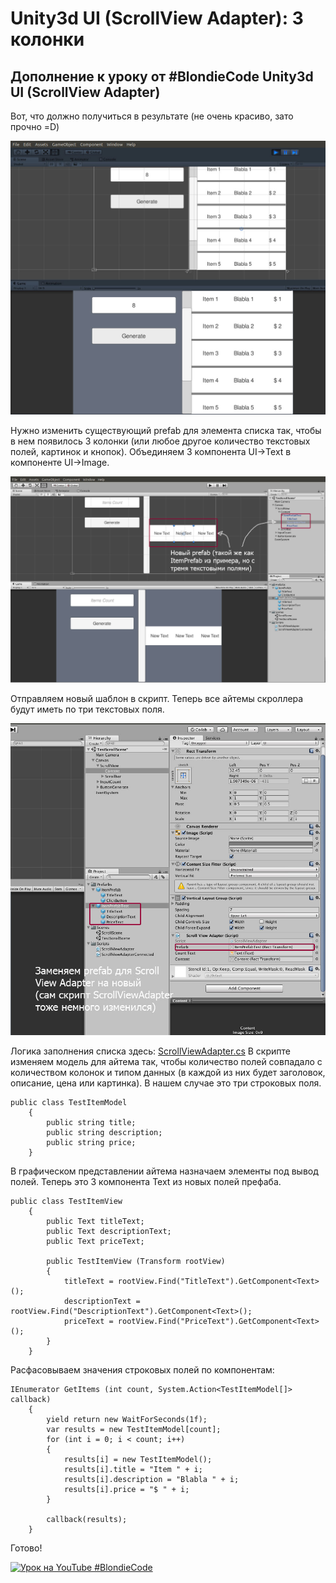 # Unity3d UI (ScrollView Adapter): 3 колонки

## Дополнение к уроку от #BlondieCode Unity3d UI (ScrollView Adapter)

Вот, что должно получиться в результате (не очень красиво, зато прочно =D)

![ScrollView Adapter 3 колонки](https://github.com/droganaida/tests_croll_view_columns/blob/master/Screens/usc-1.jpg)

Нужно изменить существующий prefab для элемента списка так, чтобы в нем появилось 3 колонки (или любое другое количество текстовых полей, картинок и кнопок).
Объединяем 3 компонента UI->Text в компоненте UI->Image.

![ScrollView Adapter 3 колонки prefab](https://github.com/droganaida/tests_croll_view_columns/blob/master/Screens/usc-2.jpg)

Отправляем новый шаблон в скрипт. Теперь все айтемы скроллера будут иметь по три текстовых поля.

![ScrollView Adapter 3 колонки script variable](https://github.com/droganaida/tests_croll_view_columns/blob/master/Screens/usc-3.jpg)

Логика заполнения списка здесь:
[ScrollViewAdapter.cs](https://github.com/droganaida/tests_croll_view_columns/blob/master/Assets/Scripts/ScrollViewAdapter.cs)
В скрипте изменяем модель для айтема так, чтобы количество полей совпадало с количеством колонок и типом данных (в каждой из них будет заголовок, описание, цена или картинка).
В нашем случае это три строковых поля.
```
public class TestItemModel
    {
        public string title;
		public string description;
		public string price;
    }
```

В графическом представлении айтема назначаем элементы под вывод полей. Теперь это 3 компонента Text из новых полей префаба.
```
public class TestItemView
    {
        public Text titleText;
		public Text descriptionText;
		public Text priceText;

        public TestItemView (Transform rootView)
        {
            titleText = rootView.Find("TitleText").GetComponent<Text>();
			descriptionText = rootView.Find("DescriptionText").GetComponent<Text>();
			priceText = rootView.Find("PriceText").GetComponent<Text>();
        }
    }
```

Расфасовываем значения строковых полей по компонентам:
```
IEnumerator GetItems (int count, System.Action<TestItemModel[]> callback)
    {
        yield return new WaitForSeconds(1f);
        var results = new TestItemModel[count];
        for (int i = 0; i < count; i++)
        {
            results[i] = new TestItemModel();
            results[i].title = "Item " + i;
            results[i].description = "Blabla " + i;
			results[i].price = "$ " + i;
        }

        callback(results);
    }
```
Готово!

[![Урок на YouTube #BlondieCode](http://img.youtube.com/vi/k-ajG_jmmtI/0.jpg)](http://www.youtube.com/watch?v=k-ajG_jmmtI)
